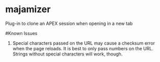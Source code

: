 # majamizer
Plug-in to clone an APEX session when opening in a new tab

#Known Issues

1. Special characters passed on the URL may cause a checksum error when the page reloads. It is best to only pass numbers on the URL. Strings without special characters will work, though.
